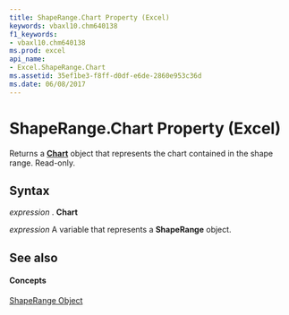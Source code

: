 ```yaml
---
title: ShapeRange.Chart Property (Excel)
keywords: vbaxl10.chm640138
f1_keywords:
- vbaxl10.chm640138
ms.prod: excel
api_name:
- Excel.ShapeRange.Chart
ms.assetid: 35ef1be3-f8ff-d0df-e6de-2860e953c36d
ms.date: 06/08/2017
---
```



# ShapeRange.Chart Property (Excel)

Returns a  **[Chart](Excel.Chart(object).md)** object that represents the chart contained in the shape range. Read-only.


## Syntax

 _expression_ . **Chart**

 _expression_ A variable that represents a **ShapeRange** object.


## See also


#### Concepts


[ShapeRange Object](Excel.ShapeRange.md)

